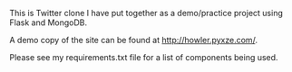 This is Twitter clone I have put together as a demo/practice project using Flask and MongoDB.

A demo copy of the site can be found at http://howler.pyxze.com/.

Please see my requirements.txt file for a list of components being used.

